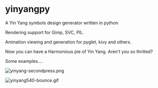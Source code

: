 # yinyangpy
A Yin Yang symbols design generator written in python


Rendering support for Gimp, SVC, PIL.

Animation viewing and generation for pyglet, kivy and others.

Now you can have a Harmonious pie of Yin Yang.  Aren't you so thrilled?

Some examples....

![yinyang-secondpress.png](https://github.com/ismaelharunid/yinyangpy/tree/master/examples/yinyang-secondpress.png)

![yinyang540-bounce.gif](https://github.com/ismaelharunid/yinyangpy/tree/master/examples/yinyang540-bounce.gif)
